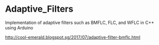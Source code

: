 # Adaptive_Filters
Implementation of adaptive filters such as BMFLC, FLC, and WFLC in C++ using Arduino

http://cool-emerald.blogspot.sg/2017/07/adaptive-filter-bmflc.html

